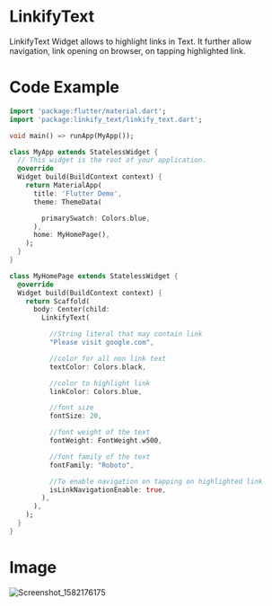 # LinkifyText

LinkifyText Widget allows to highlight links in Text. It further allow navigation, link opening on browser, on tapping highlighted link.

# Code Example

```dart
import 'package:flutter/material.dart';
import 'package:linkify_text/linkify_text.dart';

void main() => runApp(MyApp());

class MyApp extends StatelessWidget {
  // This widget is the root of your application.
  @override
  Widget build(BuildContext context) {
    return MaterialApp(
      title: 'Flutter Demo',
      theme: ThemeData(

        primarySwatch: Colors.blue,
      ),
      home: MyHomePage(),
    );
  }
}

class MyHomePage extends StatelessWidget {
  @override
  Widget build(BuildContext context) {
    return Scaffold(
      body: Center(child:
        LinkifyText(

          //String literal that may contain link
          "Please visit google.com",

          //color for all non link text
          textColor: Colors.black,

          //color to highlight link
          linkColor: Colors.blue,

          //font size
          fontSize: 20,

          //font weight of the text
          fontWeight: FontWeight.w500,

          //font family of the text
          fontFamily: "Roboto",

          //To enable navigation on tapping on highlighted link
          isLinkNavigationEnable: true,
        ),
      ),
    );
  }
}
```

# Image

![Screenshot_1582176175](https://user-images.githubusercontent.com/50517157/74904347-797f2c00-53cd-11ea-9af5-d66ff7352a4a.png)

